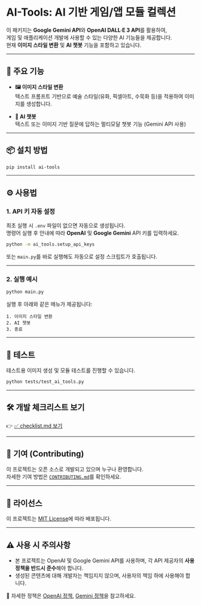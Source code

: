 # AI-Tools: AI 기반 게임/앱 모듈 컬렉션

이 패키지는 **Google Gemini API**와 **OpenAI DALL·E 3 API**를 활용하여,  
게임 및 애플리케이션 개발에 사용할 수 있는 다양한 AI 기능들을 제공합니다.  
현재 **이미지 스타일 변환** 및 **AI 챗봇** 기능을 포함하고 있습니다.

---

## 🚀 주요 기능

- **🖼️ 이미지 스타일 변환**  
  텍스트 프롬프트 기반으로 예술 스타일(유화, 픽셀아트, 수묵화 등)을 적용하여 이미지를 생성합니다.

- **🤖 AI 챗봇**  
  텍스트 또는 이미지 기반 질문에 답하는 멀티모달 챗봇 기능 (Gemini API 사용)

---

## 📦 설치 방법

```bash
pip install ai-tools
```

---

## ⚙️ 사용법

### 1. API 키 자동 설정

최초 실행 시 `.env` 파일이 없으면 자동으로 생성됩니다.  
명령어 실행 후 안내에 따라 **OpenAI** 및 **Google Gemini** API 키를 입력하세요.

```bash
python -m ai_tools.setup_api_keys
```

또는 `main.py`를 바로 실행해도 자동으로 설정 스크립트가 호출됩니다.

---

### 2. 실행 예시

```bash
python main.py
```

실행 후 아래와 같은 메뉴가 제공됩니다:

```
1. 이미지 스타일 변환
2. AI 챗봇
3. 종료
```

---

## 🧪 테스트

테스트용 이미지 생성 및 모듈 테스트를 진행할 수 있습니다.

```bash
python tests/test_ai_tools.py
```

---

## 🛠️ 개발 체크리스트 보기

👉 [✅ checklist.md 보기](docs/checklist.md)

---

## 🤝 기여 (Contributing)

이 프로젝트는 오픈 소스로 개발되고 있으며 누구나 환영합니다.  
자세한 기여 방법은 [`CONTRIBUTING.md`](CONTRIBUTING.md)를 확인하세요.

---

## 📄 라이선스

이 프로젝트는 [MIT License](LICENSE)에 따라 배포됩니다.

---

## ⚠️ 사용 시 주의사항

- 본 프로젝트는 OpenAI 및 Google Gemini API를 사용하며, 각 API 제공자의 **사용 정책을 반드시 준수**해야 합니다.
- 생성된 콘텐츠에 대해 개발자는 책임지지 않으며, 사용자의 책임 하에 사용해야 합니다.

📄 자세한 정책은 [OpenAI 정책](https://openai.com/policies/usage-policies), [Gemini 정책](https://ai.google.dev/terms)을 참고하세요.
